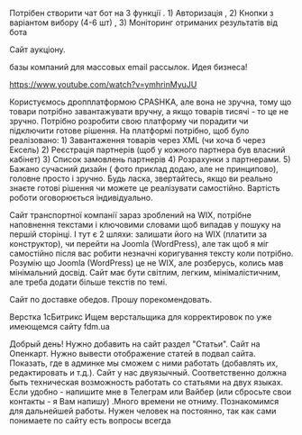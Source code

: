 Потрібен створити чат бот на 3 функції . 1) Авторизація , 2) Кнопки з варіантом вибору (4-6 шт) , 3) Моніторинг отриманих результатів від бота

Сайт аукціону.

базы компаний для массовых email рассылок. Идея бизнеса!

https://www.youtube.com/watch?v=ymhrinMyuJU

Користуємось дропплатформою CPASHKA, але вона не зручна, тому що товари потрібно завантажувати вручну, а якщо товарів тисячі - то це не зручно. Потрібно розробити свою платформу чи порадити чи підключити готове рішення. На платформі потрібно, щоб було реалізовано: 1) Завантаження товарів через XML (чи хоча б через Ексель) 2) Реєстрація партнерів (щоб у кожного партнера був власний кабінет) 3) Список замовлень партнерів 4) Розрахунки з партнерами. 5) Бажано сучасний дизайн ( фото приклад додаю, але не принципово), головне просто і зручно. Будь ласка, звертайтесь, якщо ви реально знаєте готові рішення чи можете це реалізувати самостійно. Вартість роботи оговорюється індивідуально. 



Сайт транспортної компанії зараз зроблений на WIX, потрібне наповнення текстами і ключовими словами щоб випадав у пошуку на першій сторінці. І тут є 2 шляхи: залишати його на WIX (платити за конструктор), чи перейти на Joomla (WordPress), але так щоб я міг самостійно після вас робити незначні коригування тексту коли потрібно. Розумію що Joomla (WordPress) це не WIX, але розберусь, колись мав мінімальний досвід. Сайт має бути світлим, легким, мінімалістичним, але треба додати більше текстів по темі.


Сайт по доставке обедов. Прошу порекомендовать. 


Верстка 1сБитрикс  Ищем верстальщика для корректировок по уже имеющемся сайту fdm.ua


Добрый день! Нужно добавить на сайт раздел "Статьи". Сайт на Опенкарт. Нужно вывести отображение статей в подвал сайта. Показать, где в админке мы сможем с ними работать (добавлять их, редактировать и т.д.). Сайт у нас двуязычный. Соответственно должна быть техническая возможность работать со статьями на двух языках. Если удобно - напишите мне в Телеграм или Вайбер (или сбросьте свои контакты - я Вам напишу) .Много времени не отниму. Познакомимся для дальнейшей работы. Нужен человек на постоянно, так как сами понимаете по сайту есть вопросы всегда